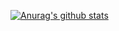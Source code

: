 
[![Anurag's github stats](https://github-readme-stats.vercel.app/api?username=lyn716)](https://github.com/lyn716/github-readme-stats)
